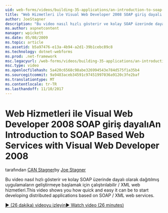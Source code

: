```yaml
---
uid: web-forms/videos/building-35-applications/an-introduction-to-soap-based-web-services-with-visual-web-developer-2008
title: "Web Hizmetleri ile Visual Web Developer 2008 SOAP giriş dayalı | Microsoft Docs"
author: JoeStagner
description: "Bu video nasıl hızlı gösterir ve kolay SOAP üzerinde dayalı olarak dağıtılmış uygulamaların geliştirmeye başlamak için çalıştırılabilir / XML web hizmetleri."
ms.author: aspnetcontent
manager: wpickett
ms.date: 05/08/2009
ms.topic: article
ms.assetid: b5a97476-e13a-4b94-a2d1-39b1cebc89c8
ms.technology: dotnet-webforms
ms.prod: .net-framework
msc.legacyurl: /web-forms/videos/building-35-applications/an-introduction-to-soap-based-web-services-with-visual-web-developer-2008
msc.type: video
ms.openlocfilehash: 5a420c6568c98abe326994543e784d575f1a35b4
ms.sourcegitcommit: 9a9483aceb34591c97451997036a9120c3fe2baf
ms.translationtype: MT
ms.contentlocale: tr-TR
ms.lasthandoff: 11/10/2017
---
```

<a name="an-introduction-to-soap-based-web-services-with-visual-web-developer-2008"></a><span data-ttu-id="aeaad-103">Web Hizmetleri ile Visual Web Developer 2008 SOAP giriş dayalı</span><span class="sxs-lookup"><span data-stu-id="aeaad-103">An Introduction to SOAP Based Web Services with Visual Web Developer 2008</span></span>
====================
<span data-ttu-id="aeaad-104">tarafından [CAN Stagner](https://github.com/JoeStagner)</span><span class="sxs-lookup"><span data-stu-id="aeaad-104">by [Joe Stagner](https://github.com/JoeStagner)</span></span>

<span data-ttu-id="aeaad-105">Bu video nasıl hızlı gösterir ve kolay SOAP üzerinde dayalı olarak dağıtılmış uygulamaların geliştirmeye başlamak için çalıştırılabilir / XML web hizmetleri.</span><span class="sxs-lookup"><span data-stu-id="aeaad-105">This video shows you how quick and easy it can be to start developing distributed applications based on SOAP / XML web services.</span></span>

[<span data-ttu-id="aeaad-106">&#9654; (26 dakika) videoyu izleyin</span><span class="sxs-lookup"><span data-stu-id="aeaad-106">&#9654; Watch video (26 minutes)</span></span>](https://channel9.msdn.com/Blogs/ASP-NET-Site-Videos/an-introduction-to-soap-based-web-services-with-visual-web-developer-2008)
